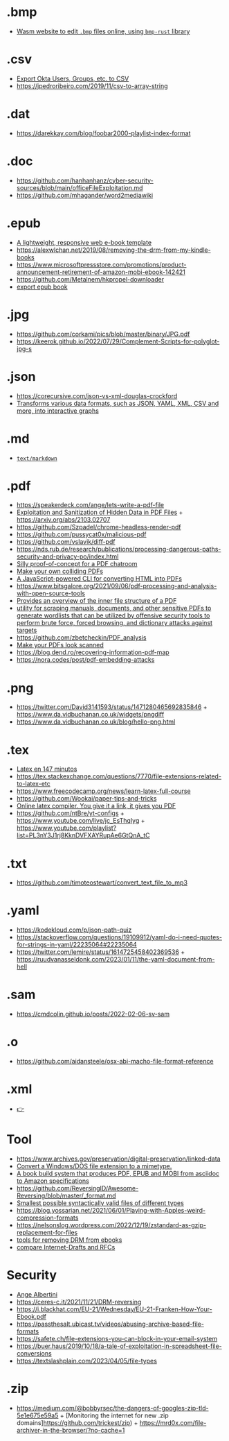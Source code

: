 # .bmp

- [Wasm website to edit `.bmp` files online, using `bmp-rust` library](https://github.com/jetstream0/BMP-Editor)

# .csv

- [Export Okta Users, Groups, etc. to CSV](https://github.com/gabrielsroka/gabrielsroka.github.io)
- https://jpedroribeiro.com/2019/11/csv-to-array-string

# .dat

- https://darekkay.com/blog/foobar2000-playlist-index-format

# .doc

- https://github.com/hanhanhanz/cyber-security-sources/blob/main/officeFileExploitation.md
- https://github.com/mhagander/word2mediawiki

# .epub

- [A lightweight, responsive web e-book template](https://github.com/robinsloan/perfect-edition)
- https://alexwlchan.net/2019/08/removing-the-drm-from-my-kindle-books
- https://www.microsoftpressstore.com/promotions/product-announcement-retirement-of-amazon-mobi-ebook-142421
- https://github.com/Metalnem/hkpropel-downloader
- [export epub book](https://github.com/jsoverson/node-to-rust/pull/15/files)

# .jpg

- https://github.com/corkami/pics/blob/master/binary/JPG.pdf
- https://keerok.github.io/2022/07/29/Complement-Scripts-for-polyglot-jpg-s

# .json

- https://corecursive.com/json-vs-xml-douglas-crockford
- [Transforms various data formats, such as JSON, YAML, XML, CSV and more, into interactive graphs](https://github.com/AykutSarac/jsoncrack.com)

# .md

- [`text/markdown`](/markdown.md)

# .pdf

- https://speakerdeck.com/ange/lets-write-a-pdf-file
- [Exploitation and Sanitization of Hidden Data in PDF Files](https://arxiv.org/pdf/2103.02707.pdf) + https://arxiv.org/abs/2103.02707
- https://github.com/Szpadel/chrome-headless-render-pdf
- https://github.com/pussycat0x/malicious-pdf
- https://github.com/vslavik/diff-pdf
- https://nds.rub.de/research/publications/processing-dangerous-paths-security-and-privacy-po/index.html
- [Silly proof-of-concept for a PDF chatroom](https://github.com/ranok/pdfchat)
- [Make your own colliding PDFs](https://twitter.com/steike/status/834826657768865793)
- [A JavaScript-powered CLI for converting HTML into PDFs](https://github.com/humanwhocodes/print-ready)
- https://www.bitsgalore.org/2021/09/06/pdf-processing-and-analysis-with-open-source-tools
- [Provides an overview of the inner file structure of a PDF](https://github.com/5f0ne/pdf-examiner)
- [utility for scraping manuals, documents, and other sensitive PDFs to generate wordlists that can be utilized by offensive security tools to perform brute force, forced browsing, and dictionary attacks against targets](https://github.com/RoseSecurity/ScrapPY)
- https://github.com/zbetcheckin/PDF_analysis
- [Make your PDFs look scanned](https://github.com/rwv/lookscanned.io)
- https://blog.dend.ro/recovering-information-pdf-map
- https://nora.codes/post/pdf-embedding-attacks

# .png

- https://twitter.com/David3141593/status/1471280465692835846 + https://www.da.vidbuchanan.co.uk/widgets/pngdiff
- https://www.da.vidbuchanan.co.uk/blog/hello-png.html

# .tex

- [Latex en 147 minutos](https://osl.ugr.es/CTAN/info/lshort/spanish/lshort-a4.pdf)
- https://tex.stackexchange.com/questions/7770/file-extensions-related-to-latex-etc
- https://www.freecodecamp.org/news/learn-latex-full-course
- https://github.com/Wookai/paper-tips-and-tricks
- [Online latex compiler. You give it a link, it gives you PDF](https://github.com/aslushnikov/latex-online)
- https://github.com/ntBre/yt-configs + https://www.youtube.com/live/jc_EsThqIyg + https://www.youtube.com/playlist?list=PL3nY3J1rj8KknDVFXAYRupAe6GtQnA_tC

# .txt

- https://github.com/timoteostewart/convert_text_file_to_mp3

# .yaml

- https://kodekloud.com/p/json-path-quiz
- https://stackoverflow.com/questions/19109912/yaml-do-i-need-quotes-for-strings-in-yaml/22235064#22235064
- https://twitter.com/lemire/status/1614725458402369536 + https://ruudvanasseldonk.com/2023/01/11/the-yaml-document-from-hell

# .sam

- https://cmdcolin.github.io/posts/2022-02-06-sv-sam

# .o

- https://github.com/aidansteele/osx-abi-macho-file-format-reference

# .xml

- [👉](xml.md)

# Tool

- https://www.archives.gov/preservation/digital-preservation/linked-data
- [Convert a Windows/DOS file extension to a mimetype.](https://dorper.me/ext2mime)
- [A book build system that produces PDF, EPUB and MOBI from asciidoc to Amazon specifications](https://github.com/merklebloom/bookbuilder)
- https://github.com/ReversingID/Awesome-Reversing/blob/master/_format.md
- [Smallest possible syntactically valid files of different types](https://github.com/mathiasbynens/small)
- https://blog.yossarian.net/2021/06/01/Playing-with-Apples-weird-compression-formats
- https://nelsonslog.wordpress.com/2022/12/19/zstandard-as-gzip-replacement-for-files
- [tools for removing DRM from ebooks](https://github.com/noDRM/DeDRM_tools)
- [compare Internet-Drafts and RFCs](https://author-tools.ietf.org/iddiff)

# Security

- [Ange Albertini](https://github.com/corkami/docs/blob/master/talks.md)
- https://ceres-c.it/2021/11/21/DRM-reversing
- https://i.blackhat.com/EU-21/Wednesday/EU-21-Franken-How-Your-Ebook.pdf
- https://passthesalt.ubicast.tv/videos/abusing-archive-based-file-formats
- https://safete.ch/file-extensions-you-can-block-in-your-email-system
- https://buer.haus/2019/10/18/a-tale-of-exploitation-in-spreadsheet-file-conversions
- https://textslashplain.com/2023/04/05/file-types

# .zip

- https://medium.com/@bobbyrsec/the-dangers-of-googles-zip-tld-5e1e675e59a5 + [Monitoring the internet for new .zip domains]https://github.com/trickest/zip) + https://mrd0x.com/file-archiver-in-the-browser/?no-cache=1
